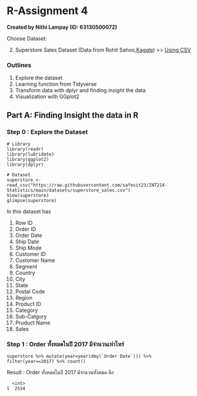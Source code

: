 # R-Assignment 4

**Created by Nithi Lampay (ID: 63130500072)**

Choose Dataset:

2. Superstore Sales Dataset (Data from Rohit Sahoo,[Kaggle](https://www.kaggle.com/rohitsahoo/sales-forecasting)) >> [Using CSV](https://raw.githubusercontent.com/safesit23/INT214-Statistics/main/datasets/superstore_sales.csv)


### Outlines
1. Explore the dataset
2. Learning function from Tidyverse
3. Transform data with dplyr and finding insight the data
4. Visualization with GGplot2

## Part A: Finding Insight the data in R

### Step 0 : Explore the Dataset

```
# Library
library(readr)
library(lubridate)
library(ggplot2)
library(dplyr)

# Dataset
superstore <- read_csv("https://raw.githubusercontent.com/safesit23/INT214-Statistics/main/datasets/superstore_sales.csv")
View(superstore)
glimpse(superstore)
```

In this dataset has
1. Row ID
2. Order ID
3. Order Date
4. Ship Date
5. Ship Mode
6. Customer ID
7. Customer Name
8. Segment
9. Country
10. City
11. State
12. Postal Code
13. Region
14. Product ID
15. Category
16. Sub-Catgory
17. Pruduct Name
18. Sales



### Step 1 : Order ทั้งหมดในปี 2017 มีจำนวนเท่าไหร่

```
superstore %>% mutate(year=year(dmy(`Order Date`))) %>% filter(year==2017) %>% count()
```

Result :  Order ทั้งหมดในปี 2017 มีจำนวนทั้งหมด คือ

```
  <int>
1  2534
```

